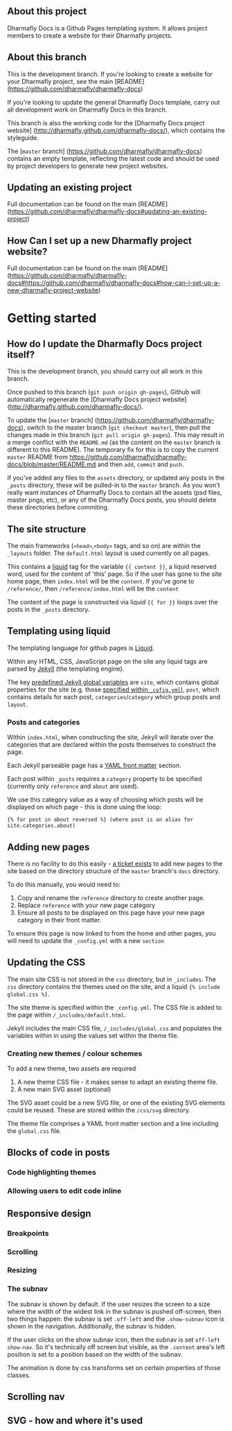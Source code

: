 About this project
-------------------

Dharmafly Docs is a Github Pages templating system. It allows project members to create a website for their Dharmafly projects.


About this branch
-----------------

This is the development branch. If you're looking to create a website for your Dharmafly project, see the main [README] (https://github.com/dharmafly/dharmafly-docs)

If you're looking to update the general Dharmafly Docs template, carry out all development work on Dharmafly Docs in this branch.

This branch is also the working code for the [Dharmafly Docs project website] (http://dharmafly.github.com/dharmafly-docs/), which contains the styleguide.

The [`master` branch] (https://github.com/dharmafly/dharmafly-docs) contains an empty template, reflecting the latest code and should be used by project developers to generate new project websites.

Updating an existing project
-----------------------------

Full documentation can be found on the main [README] (https://github.com/dharmafly/dharmafly-docs#updating-an-existing-project)


How Can I set up a new Dharmafly project website?
----------------------------

Full documentation can be found on the main [README] (https://github.com/dharmafly/dharmafly-docs#https://github.com/dharmafly/dharmafly-docs#how-can-i-set-up-a-new-dharmafly-project-website)

Getting started
===================

How do I update the Dharmafly Docs project itself?
--------------------------------------

This is the development branch, you should carry out all work in this branch. 

Once pushed to this branch (`git push origin gh-pages`), Github will automatically regenerate the [Dharmafly Docs project website] (http://dharmafly.github.com/dharmafly-docs/).

To update the [`master` branch] (https://github.com/dharmafly/dharmafly-docs), switch to the master branch (`git checkout master`), then pull the changes made in this branch (`git pull origin gh-pages`). This may result in a merge conflict with the `README.md` (as the content on the `master` branch is different to this README). The temporary fix for this is to copy the current `master` README from https://github.com/dharmafly/dharmafly-docs/blob/master/README.md and then `add`, `commit` and `push`.

If you've added any files to the `assets` directory, or updated any posts in the `_posts` directory, these will be pulled-in to the `master` branch. As you won't really want instances of Dharmafly Docs to contain all the assets (psd files, master pngs, etc), or any of the Dharmafly Docs posts, you should delete these directories before commiting.

The site structure
------------------------

The main frameworks (`<head>`,`<body>` tags, and so on) are within the `_layouts` folder. The `default.html` layout is used currently on all pages.

This contains a [liquid](http://liquidmarkup.org/) tag for the variable `{{ content }}`, a liquid reserved word, used for the content of 'this' page. So if the user has gone to the site home page, then `index.html` will be the `content`. If you've gone to `/reference/`, then `/reference/index.html` will be the `content`

The content of the page is constructed  via liquid `{{ for }}` loops over the posts in the `_posts` directory. 

Templating using liquid
----------------------

The templating language for github pages is [Liquid](http://liquidmarkup.org/).

Within any HTML, CSS, JavaScript page on the site any liquid tags are parsed by [Jekyll](https://github.com/mojombo/jekyll/) (the templating engine).

The key [predefined Jekyll global variables](https://github.com/mojombo/jekyll/wiki/Template-Data) are `site`, which contains global properties for the site (e.g. those [specified within `_cofig.yml`](https://github.com/dharmafly/dharmafly-docs/#site-variables)), `post`, which contains details for each post, `categories`/`category` which group posts and `layout`.

### Posts and categories

Within `index.html`, when constructing the site, Jekyll will iterate over the categories that are declared within the posts themselves to construct the page.

Each Jekyll parseable page has a [YAML front matter](https://github.com/mojombo/jekyll/wiki/YAML-Front-Matter) section.
    
Each post within `_posts` requires a `category` property to be specified (currently only `reference` and `about` are used). 

We use this category value as a way of choosing which posts will be displayed on which page - this is done using the loop:

    {% for post in about reversed %} (where post is an alias for site.categories.about)

Adding new pages
-------------------

There is no facility to do this easily - [a ticket exists](https://github.com/dharmafly/dharmafly-docs/issues/1) to add new pages to the site based on the directory structure of the `master` branch's `docs` directory.

To do this manually, you would need to:

1. Copy and rename the `reference` directory to create another page.
2. Replace `reference` with your new page category
3. Ensure all posts to be displayed on this page have your new page category in their front matter.

To ensure this page is now linked to from the home and other pages, you will need to update the `_config.yml` with a new `section`

Updating the CSS
-----------------

The main site CSS is not stored in the `css` directory, but in `_includes`. The `css` directory contains the themes used on the site, and a liquid `{% include global.css %}`.

The site theme is specified within the `_config.yml`. The CSS file is added to the page within `/_includes/default.html`. 

Jekyll includes the main CSS file, `/_includes/global.css` and populates the variables within in using the values set within the theme file.

### Creating new themes / colour schemes

To add a new theme, two assets are required

1. A new theme CSS file - it makes sense to adapt an existing theme file.
2. A new main SVG asset (optional)

The SVG asset could be a new SVG file, or one of the existing SVG elements could be reused. These are stored within the `/css/svg` directory.

The theme file comprises a YAML front matter section and a line including the `global.css` file.

Blocks of code in posts
--------------------------

### Code highlighting themes

### Allowing users to edit code inline

Responsive design
-------------------------------------

### Breakpoints

### Scrolling

### Resizing

### The subnav

The subnav is shown by default. If the user resizes the screen to a size where the width of the widest link in the subnav is pushed off-screen, then two things happen: the subnav is set `.off-left` and the `.show-subnav` icon is shown in the navigation. Additionally, the subnav is hidden.

If the user clicks on the show subnav icon, then the subnav is set `off-left show-nav`. So it's technically off screen but visible, as the `.content` area's left position is set to a position based on the width of the subnav.

The animation is done by css transforms set on certain properties of those classes.

Scrolling nav
---------------

SVG - how and where it's used
-----------------------------

